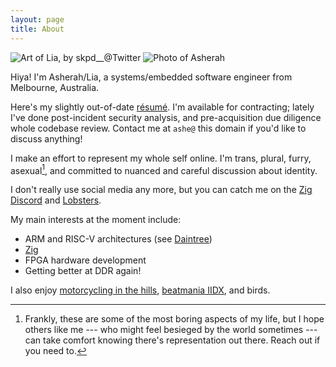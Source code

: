 ```yaml
---
layout: page
title: About
---
```


<div class="about-photos">
<img src="/assets/lia600.jpg" title="Art of Lia, by skpd__@Twitter">
<img src="/assets/asherah.jpg" title="Photo of Asherah">
</div>

Hiya!  I'm Asherah/Lia, a systems/embedded software engineer from Melbourne,
Australia.

Here's my slightly out-of-date
[r&eacute;sum&eacute;](https://f.hrzn.ee/kivikakk.pdf).  I'm available for
contracting; lately I've done post-incident security analysis, and
pre-acquisition due diligence whole codebase review.  Contact me at `ashe@`
this domain if you'd like to discuss anything!

I make an effort to represent my whole self online.  I'm trans, plural,
furry, asexual[^frankly], and committed to nuanced and careful discussion about identity.  

I don't really use social media any more, but you can catch me on the [Zig
Discord](https://github.com/ziglang/zig/wiki/Community#discord) and
[Lobsters](https://lobste.rs/u/kameliya).

My main interests at the moment include:

* ARM and RISC-V architectures (see [Daintree](https://github.com/kivikakk/daintree))
* [Zig](https://ziglang.org)
* FPGA hardware development
* Getting better at DDR again!

I also enjoy [motorcycling in the hills](/assets/kalorama.jpg), [beatmania
IIDX](https://sp12.iidx.app/sheets/4791-2487/clear), and birds.

[^frankly]: Frankly, these are some of the most boring aspects of my life, but I hope others like me --- who might feel besieged by the world sometimes --- can take comfort knowing there's representation out there.  Reach out if you need to.
